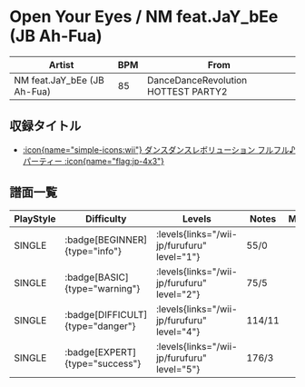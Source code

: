 # Open Your Eyes / NM feat.JaY_bEe (JB Ah-Fua)

|Artist|BPM|From|
|------|---|----|
|NM feat.JaY_bEe (JB Ah-Fua)|85|DanceDanceRevolution HOTTEST PARTY2|

## 収録タイトル

- [:icon{name="simple-icons:wii"} ダンスダンスレボリューション フルフル♪パーティー :icon{name="flag:jp-4x3"}](/wii-jp/furufuru)

## 譜面一覧

|PlayStyle|Difficulty|Levels|Notes|Movie|
|---------|----------|------|-----|-----|
|SINGLE| :badge[BEGINNER]{type="info"}| :levels{links="/wii-jp/furufuru" level="1"}|55/0||
|SINGLE| :badge[BASIC]{type="warning"}| :levels{links="/wii-jp/furufuru" level="2"}|75/5||
|SINGLE| :badge[DIFFICULT]{type="danger"}| :levels{links="/wii-jp/furufuru" level="4"}|114/11||
|SINGLE| :badge[EXPERT]{type="success"}| :levels{links="/wii-jp/furufuru" level="5"}|176/3||
